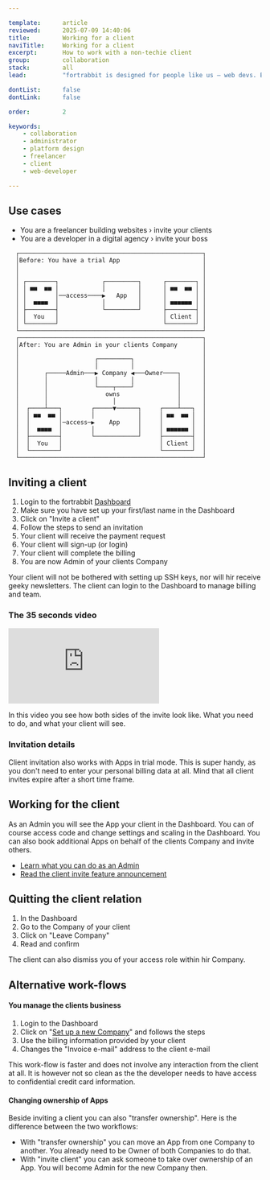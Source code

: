 ```yaml
---

template:      article
reviewed:      2025-07-09 14:40:06
title:         Working for a client
naviTitle:     Working for a client
excerpt:       How to work with a non-techie client
group:         collaboration
stack:         all
lead:          "fortrabbit is designed for people like us — web devs. But in real live the 'client' is sometimes not a techie at all. So there is a way to invite and work with a passive business owner — your clients."

dontList:      false
dontLink:      false

order:         2

keywords:
    - collaboration
    - administrator
    - platform design
    - freelancer
    - client
    - web-developer

---
```


## Use cases

* You are a freelancer building websites › invite your clients
* You are a developer in a digital agency › invite your boss

```nohighlight
  ┌───────────────────────────────────────────────────┐
  │Before: You have a trial App                       │
  │                                                   │
  │                                                   │
  │ ┌────────┐            ┌─────────┐      ┌────────┐ │
  │ │ ■■  ■■ │            │         │      │ ■■  ■■ │ │
  │ │        │──access────▶   App   │      │        │ │
  │ │  ■■■■  │            │         │      │ ■■■■■■ │ │
  │ ├────────┤            └─────────┘      ├────────┤ │
  │ │  You   │                             │ Client │ │
  │ └────────┘                             └────────┘ │
  └───────────────────────────────────────────────────┘
  ┌───────────────────────────────────────────────────┐
  │After: You are Admin in your clients Company       │
  │                                                   │
  │                     ┌─────────┐                   │
  │                     │         │                   │
  │       ┌─────Admin───▶ Company ◀───Owner────┐      │
  │       │             │         │            │      │
  │       │             └────┬────┘            │      │
  │       │                owns                │      │
  │       │                  │                 │      │
  │  ┌────┴───┐        ┌─────▼──────┐     ┌────┴───┐  │
  │  │ ■■  ■■ │        │            │     │ ■■  ■■ │  │
  │  │        │─access─▶    App     │     │        │  │
  │  │  ■■■■  │        │            │     │ ■■■■■■ │  │
  │  ├────────┤        └────────────┘     ├────────┤  │
  │  │  You   │                           │ Client │  │
  │  └────────┘                           └────────┘  │
  └───────────────────────────────────────────────────┘
```

## Inviting a client

1. Login to the fortrabbit [Dashboard](https://dashboard.fortrabbit.com)
2. Make sure you have set up your first/last name in the Dashboard
2. Click on "Invite a client"
3. Follow the steps to send an invitation
4. Your client will receive the payment request
5. Your client will sign-up (or login)
6. Your client will complete the billing
7. You are now Admin of your clients Company

Your client will not be bothered with setting up SSH keys, nor will hir receive geeky newsletters. The client can login to the Dashboard to manage billing and team.

### The 35 seconds video

<div class="responsive-video m-top-s">
  <iframe src="https://www.youtube-nocookie.com/embed/k-67ce2olAk" frameborder="0" allow="accelerometer; autoplay; encrypted-media; gyroscope; picture-in-picture" allowfullscreen></iframe>
</div>

In this video you see how both sides of the invite look like. What you need to do, and what your client will see.

### Invitation details

Client invitation also works with Apps in trial mode. This is super handy, as you don't need to enter your personal billing data at all. Mind that all client invites expire after a short time frame.

## Working for the client

As an Admin you will see the App your client in the Dashboard. You can of course access code and change settings and scaling in the Dashboard. You can also book additional Apps on behalf of the clients Company and invite others.

* [Learn what you can do as an Admin](/company-collaboration#toc-admin)
* [Read the client invite feature announcement](https://blog.fortrabbit.com/invite-the-client)

## Quitting the client relation

1. In the Dashboard
2. Go to the Company of your client
3. Click on "Leave Company"
4. Read and confirm

The client can also dismiss you of your access role within hir Company.


## Alternative work-flows

#### You manage the clients business

1. Login to the Dashboard
1. Click on "[Set up a new Company](https://dashboard.fortrabbit.com//account/company/new)" and follows the steps
2. Use the billing information provided by your client
3. Changes the "Invoice e-mail" address to the client e-mail

This work-flow is faster and does not involve any interaction from the client at all. It is however not so clean as the the developer needs to have access to confidential credit card information.


#### Changing ownership of Apps

Beside inviting a client you can also "transfer ownership". Here is the difference between the two workflows:

* With "transfer ownership" you can move an App from one Company to another. You already need to be Owner of both Companies to do that.
* With "invite client" you can ask someone to take over ownership of an App. You will become Admin for the new Company then.
